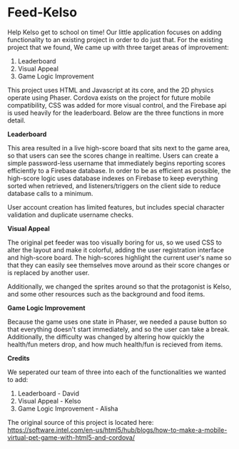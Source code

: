 # Feed-Kelso

Help Kelso get to school on time! Our little application focuses on adding functionality to an existing project in order to do just that. For the existing project that we found, We came up with three target areas of improvement:

1. Leaderboard
2. Visual Appeal
3. Game Logic Improvement

This project uses HTML and Javascript at its core, and the 2D physics operate using Phaser. Cordova exists on the project for future mobile compatibility, CSS was added for more visual control, and the Firebase api is used heavily for the leaderboard. Below are the three functions in more detail.

**Leaderboard**

This area resulted in a live high-score board that sits next to the game area, so that users can see the scores change in realtime. Users can create a simple password-less username that immediately begins reporting scores efficiently to a Firebase database. In order to be as efficient as possible, the high-score logic uses database indexes on Firebase to keep everything sorted when retrieved, and listeners/triggers on the client side to reduce database calls to a minimum.

User account creation has limited features, but includes special character validation and duplicate username checks.

**Visual Appeal**

The original pet feeder was too visually boring for us, so we used CSS to alter the layout and make it colorful, adding the user registration interface and high-score board. The high-scores highlight the current user's name so that they can easily see themselves move around as their score changes or is replaced by another user.

Additionally, we changed the sprites around so that the protagonist is Kelso, and some other resources such as the background and food items.

**Game Logic Improvement**

Because the game uses one state in Phaser, we needed a pause button so that everything doesn't start immediately, and so the user can take a break. Additionally, the difficulty was changed by altering how quickly the health/fun meters drop, and how much health/fun is recieved from items.

**Credits**

We seperated our team of three into each of the functionalities we wanted to add:
1. Leaderboard - David
2. Visual Appeal - Kelso
3. Game Logic Improvement - Alisha

The original source of this project is located here:
https://software.intel.com/en-us/html5/hub/blogs/how-to-make-a-mobile-virtual-pet-game-with-html5-and-cordova/
